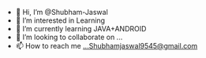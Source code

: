- 👋 Hi, I’m @Shubham-Jaswal
- 👀 I’m interested in Learning
- 🌱 I’m currently learning JAVA+ANDROID
- 💞️ I’m looking to collaborate on ...
- 📫 How to reach me ...Shubhamjaswal9545@gmail.com

<!---
Shubham-Jaswal/Shubham-Jaswal is a ✨ special ✨ repository because its `README.md` (this file) appears on your GitHub profile.
You can click the Preview link to take a look at your changes.
--->
